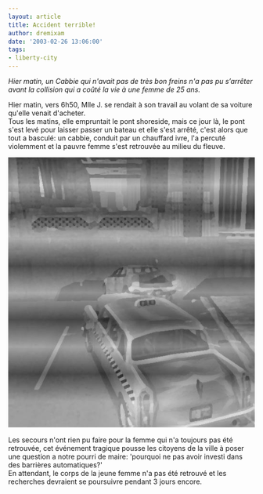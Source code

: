 ```yaml
---
layout: article
title: Accident terrible!
author: dremixam
date: '2003-02-26 13:06:00'
tags:
- liberty-city
---
```


_Hier matin, un Cabbie qui n'avait pas de très bon freins n'a pas pu s’arrêter avant la collision qui a coûté la vie à une femme de 25 ans._

Hier matin, vers 6h50, Mlle J. se rendait à son travail au volant de sa voiture qu'elle venait d'acheter.  
Tous les matins, elle empruntait le pont shoreside, mais ce jour là, le pont s'est levé pour laisser passer un bateau et elle s'est arrêté, c'est alors que tout a basculé: un cabbie, conduit par un chauffard ivre, l'a percuté violemment et la pauvre femme s'est retrouvée au milieu du fleuve.

![](/content/images/2016/07/accident.jpg)

Les secours n'ont rien pu faire pour la femme qui n'a toujours pas été retrouvée, cet événement tragique pousse les citoyens de la ville à poser une question a notre pourri de maire: 'pourquoi ne pas avoir investi dans des barrières automatiques?'  
En attendant, le corps de la jeune femme n'a pas été retrouvé et les recherches devraient se poursuivre pendant 3 jours encore.

<!--kg-card-end: markdown-->
